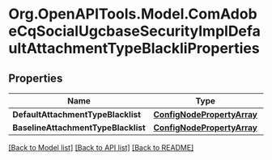 # Org.OpenAPITools.Model.ComAdobeCqSocialUgcbaseSecurityImplDefaultAttachmentTypeBlackliProperties
## Properties

Name | Type | Description | Notes
------------ | ------------- | ------------- | -------------
**DefaultAttachmentTypeBlacklist** | [**ConfigNodePropertyArray**](ConfigNodePropertyArray.md) |  | [optional] 
**BaselineAttachmentTypeBlacklist** | [**ConfigNodePropertyArray**](ConfigNodePropertyArray.md) |  | [optional] 

[[Back to Model list]](../README.md#documentation-for-models) [[Back to API list]](../README.md#documentation-for-api-endpoints) [[Back to README]](../README.md)

